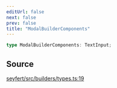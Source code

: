 ```yaml
---
editUrl: false
next: false
prev: false
title: "ModalBuilderComponents"
---
```


```ts
type ModalBuilderComponents: TextInput;
```

## Source

[seyfert/src/builders/types.ts:19](https://github.com/potoland/potocuit/blob/e332d7a/src/builders/types.ts#L19)
